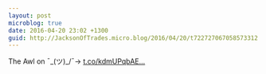 ```yaml
---
layout: post
microblog: true
date: 2016-04-20 23:02 +1300
guid: http://JacksonOfTrades.micro.blog/2016/04/20/t722727067058573312.html
---
```

The Awl on ¯\_(ツ)_/¯→ [t.co/kdmUPqbAE...](https://t.co/kdmUPqbAE5)
